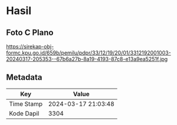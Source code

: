 # Hasil

## Foto C Plano

https://sirekap-obj-formc.kpu.go.id/659b/pemilu/pdpr/33/12/19/20/01/3312192001003-20240317-205353--67b6a27b-8a19-4193-87c8-e13a9ea5251f.jpg


## Metadata

| Key        | Value               |
| ---------- | ------------------- |
| Time Stamp | 2024-03-17 21:03:48 |
| Kode Dapil | 3304                |



